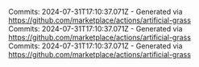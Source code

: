Commits: 2024-07-31T17:10:37.071Z - Generated via https://github.com/marketplace/actions/artificial-grass
<br>
Commits: 2024-07-31T17:10:37.071Z - Generated via https://github.com/marketplace/actions/artificial-grass
<br>
Commits: 2024-07-31T17:10:37.071Z - Generated via https://github.com/marketplace/actions/artificial-grass
<br>
